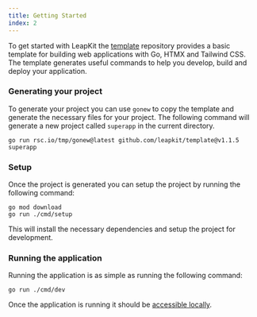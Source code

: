 ```yaml
---
title: Getting Started
index: 2
---
```


To get started with LeapKit the [template](https://github.com/leapkit/template) repository provides a basic template for building web applications with Go, HTMX and Tailwind CSS. The template generates useful commands to help you develop, build and deploy your application.

### Generating your project

To generate your project you can use `gonew` to copy the template and generate the necessary files for your project. The following command will generate a new project called `superapp` in the current directory.

```
go run rsc.io/tmp/gonew@latest github.com/leapkit/template@v1.1.5 superapp
```

### Setup

Once the project is generated you can setup the project by running the following command:

```
go mod download
go run ./cmd/setup
```

This will install the necessary dependencies and setup the project for development.

### Running the application

Running the application is as simple as running the following command:

```
go run ./cmd/dev
```

Once the application is running it should be [accessible locally](http://localhost:3000).
